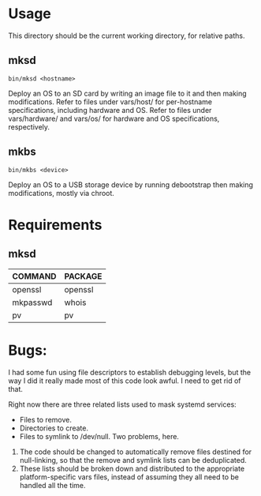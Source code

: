 # Usage

This directory should be the current working directory, for relative paths.

## mksd

    bin/mksd <hostname>

Deploy an OS to an SD card by writing an image file to it and then making modifications.  Refer to files under vars/host/ for per-hostname specifications, including hardware and OS.  Refer to files under vars/hardware/ and vars/os/ for hardware and OS specifications, respectively.

## mkbs

    bin/mkbs <device>

Deploy an OS to a USB storage device by running debootstrap then making modifications, mostly via chroot.

# Requirements

## mksd

| COMMAND     | PACKAGE |
| :------     | :------ |
| openssl     | openssl |
| mkpasswd    | whois   |
| pv          | pv      |


# Bugs:

I had some fun using file descriptors to establish debugging levels, but the
way I did it really made most of this code look awful.  I need to get rid of that.

Right now there are three related lists used to mask systemd services:
* Files to remove.
* Directories to create.
* Files to symlink to /dev/null.
Two problems, here.
1.  The code should be changed to automatically remove files destined for null-linking, so that the remove and symlink lists can be deduplicated.
2.  These lists should be broken down and distributed to the appropriate platform-specific vars files, instead of assuming they all need to be handled all the time. 
